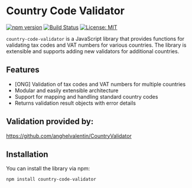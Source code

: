 # Country Code Validator

[![npm version](https://img.shields.io/npm/v/country-code-validator.svg)](https://www.npmjs.com/package/country-code-validator)
[![Build Status](https://img.shields.io/travis/username/country-code-validator.svg)](https://travis-ci.org/username/country-code-validator)
[![License: MIT](https://img.shields.io/badge/License-MIT-yellow.svg)](https://opensource.org/licenses/MIT)

`country-code-validator` is a JavaScript library that provides functions for validating tax codes and VAT numbers for various countries. The library is extensible and supports adding new validators for additional countries.

## Features

- [ONG] Validation of tax codes and VAT numbers for multiple countries
- Modular and easily extensible architecture
- Support for mapping and handling standard country codes
- Returns validation result objects with error details

## Validation provided by:
https://github.com/anghelvalentin/CountryValidator

## Installation

You can install the library via npm:

```bash
npm install country-code-validator
